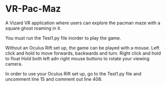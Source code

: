 # VR-Pac-Maz
A Vizard VR application where users can explore the pacman maze with a square ghost roaming in it. 

You must run the Test1.py file inorder to play the game.

Without an Oculus Rift set up, the game can be played with a mouse.
  Left click and hold to move forwards, backwards and turn.
  Right click and hold to float
  Hold both left adn right mouse buttons to rotate your viewing camera.
  
In order to use your Oculus Rift set up, go to the Test1.py file and uncomment line 15 and comment out line 408.
